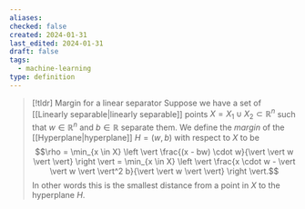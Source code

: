 ```yaml
---
aliases: 
checked: false
created: 2024-01-31
last_edited: 2024-01-31
draft: false
tags:
  - machine-learning
type: definition
---
```

>[!tldr] Margin for a linear separator
>Suppose we have a set of [[Linearly separable|linearly separable]] points $X = X_1 \cup X_2 \subset \mathbb{R}^n$ such that $w \in \mathbb{R}^n$ and $b \in \mathbb{R}$ separate them. We define the *margin* of the [[Hyperplane|hyperplane]] $H = (w, b)$ with respect to $X$ to be
>$$\rho = \min_{x \in X} \left \vert \frac{(x - bw) \cdot w}{\vert \vert w \vert \vert} \right \vert = \min_{x \in X} \left \vert \frac{x \cdot w - \vert \vert w \vert \vert^2 b}{\vert \vert w \vert \vert} \right \vert.$$
>In other words this is the smallest distance from a point in $X$ to the hyperplane $H$.


